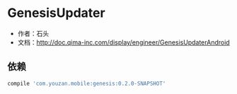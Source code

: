 GenesisUpdater
===

* 作者：石头
* 文档：http://doc.qima-inc.com/display/engineer/GenesisUpdaterAndroid


依赖
---
```groovy
compile 'com.youzan.mobile:genesis:0.2.0-SNAPSHOT'
```
